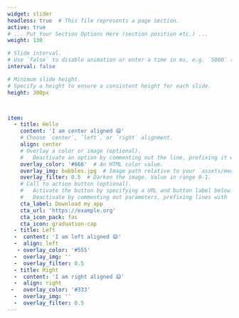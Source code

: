 ```yaml
---
widget: slider
headless: true  # This file represents a page section.
active: true
# ... Put Your Section Options Here (section position etc.) ...
weight: 130

# Slide interval.
# Use `false` to disable animation or enter a time in ms, e.g. `5000` (5s).
interval: false

# Minimum slide height.
# Specify a height to ensure a consistent height for each slide.
height: 300px



item:
  - title: Hello
    content: 'I am center aligned 😄'
    # Choose `center`, `left`, or `right` alignment.
    align: center
    # Overlay a color or image (optional).
    #   Deactivate an option by commenting out the line, prefixing it with `#`.
    overlay_color: '#666'  # An HTML color value.
    overlay_img: bubbles.jpg  # Image path relative to your `assets/media/` folder
    overlay_filter: 0.5  # Darken the image. Value in range 0-1.
    # Call to action button (optional).
    #   Activate the button by specifying a URL and button label below.
    #   Deactivate by commenting out parameters, prefixing lines with `#`.
    cta_label: Download my app
    cta_url: 'https://example.org'
    cta_icon_pack: fas
    cta_icon: graduation-cap
  - title: Left
  -  content: 'I am left aligned 😄'
  -  align: left
   - overlay_color: '#555'
  -  overlay_img: ''
  -  overlay_filter: 0.5
  - title: Right
  -  content: 'I am right aligned 😄'
  -  align: right
 -   overlay_color: '#333'
  -  overlay_img: ''
  -  overlay_filter: 0.5
---
```

